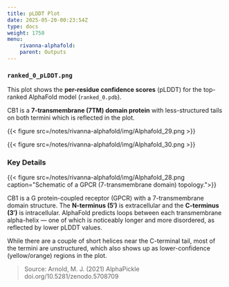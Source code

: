 ```yaml
---
title: pLDDT Plot
date: 2025-05-20-00:23:54Z
type: docs 
weight: 1750
menu: 
    rivanna-alphafold:
    parent: Outputs
---
```


###  `ranked_0_pLDDT.png`

This plot shows the **per-residue confidence scores** (pLDDT) for the top-ranked AlphaFold model (`ranked_0.pdb`).

CB1 is a **7-transmembrane (7TM) domain protein** with less-structured tails on both termini which is reflected in the plot.

{{< figure src=/notes/rivanna-alphafold/img/Alphafold_29.png >}}

{{< figure src=/notes/rivanna-alphafold/img/Alphafold_30.png >}}

### Key Details

{{< figure src=/notes/rivanna-alphafold/img/Alphafold_28.png caption="Schematic of a GPCR (7-transmembrane domain) topology.">}}

CB1 is a G protein-coupled receptor (GPCR) with a 7-transmembrane domain structure. The **N-terminus (5′)** is extracellular and the **C-terminus (3′)** is intracellular. AlphaFold predicts loops between each transmembrane alpha-helix — one of which is noticeably longer and more disordered, as reflected by lower pLDDT values.

While there are a couple of short helices near the C-terminal tail, most of the termini are unstructured, which also shows up as lower-confidence (yellow/orange) regions in the plot.

>Source: Arnold, M. J. (2021) AlphaPickle doi.org/10.5281/zenodo.5708709